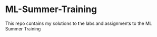 # ML-Summer-Training
This repo contains my solutions to the labs and assignments to the ML Summer Training
